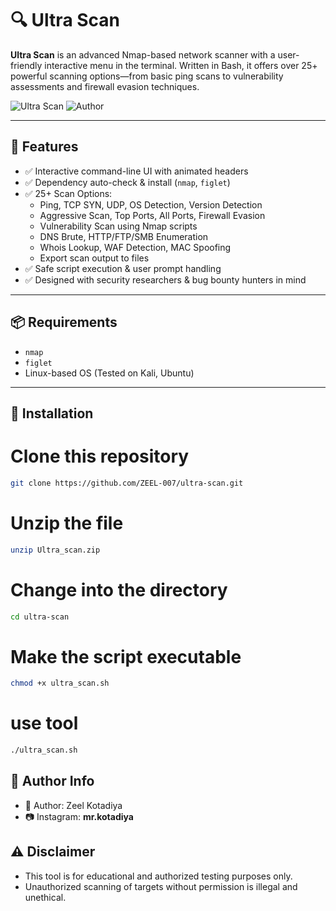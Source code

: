 # 🔍 Ultra Scan

**Ultra Scan** is an advanced Nmap-based network scanner with a user-friendly interactive menu in the terminal. Written in Bash, it offers over 25+ powerful scanning options—from basic ping scans to vulnerability assessments and firewall evasion techniques.

![Ultra Scan](https://img.shields.io/badge/Bash-Script-blue?logo=gnu-bash&style=for-the-badge)
![Author](https://img.shields.io/badge/Author-Zeel%20Kotadiya-orange?style=for-the-badge)

---

## 🚀 Features

- ✅ Interactive command-line UI with animated headers
- ✅ Dependency auto-check & install (`nmap`, `figlet`)
- ✅ 25+ Scan Options:
  - Ping, TCP SYN, UDP, OS Detection, Version Detection
  - Aggressive Scan, Top Ports, All Ports, Firewall Evasion
  - Vulnerability Scan using Nmap scripts
  - DNS Brute, HTTP/FTP/SMB Enumeration
  - Whois Lookup, WAF Detection, MAC Spoofing
  - Export scan output to files
- ✅ Safe script execution & user prompt handling
- ✅ Designed with security researchers & bug bounty hunters in mind

---

## 📦 Requirements

- `nmap`
- `figlet`
- Linux-based OS (Tested on Kali, Ubuntu)

---

## 🔧 Installation

# Clone this repository
```bash
git clone https://github.com/ZEEL-007/ultra-scan.git
```
# Unzip the file
```bash
unzip Ultra_scan.zip
```
# Change into the directory
```bash
cd ultra-scan
```
# Make the script executable
```bash
chmod +x ultra_scan.sh
```
# use tool
```bash
./ultra_scan.sh
```

## 🧠 Author Info
- 👤 Author: Zeel Kotadiya   
- 📷 Instagram: __mr.kotadiya__

## ⚠️ Disclaimer
- This tool is for educational and authorized testing purposes only.
- Unauthorized scanning of targets without permission is illegal and unethical.
